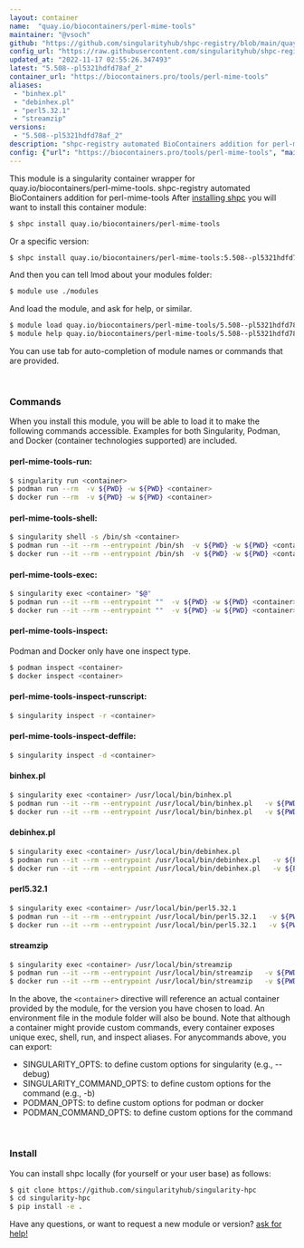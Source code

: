 ```yaml
---
layout: container
name:  "quay.io/biocontainers/perl-mime-tools"
maintainer: "@vsoch"
github: "https://github.com/singularityhub/shpc-registry/blob/main/quay.io/biocontainers/perl-mime-tools/container.yaml"
config_url: "https://raw.githubusercontent.com/singularityhub/shpc-registry/main/quay.io/biocontainers/perl-mime-tools/container.yaml"
updated_at: "2022-11-17 02:55:26.347493"
latest: "5.508--pl5321hdfd78af_2"
container_url: "https://biocontainers.pro/tools/perl-mime-tools"
aliases:
 - "binhex.pl"
 - "debinhex.pl"
 - "perl5.32.1"
 - "streamzip"
versions:
 - "5.508--pl5321hdfd78af_2"
description: "shpc-registry automated BioContainers addition for perl-mime-tools"
config: {"url": "https://biocontainers.pro/tools/perl-mime-tools", "maintainer": "@vsoch", "description": "shpc-registry automated BioContainers addition for perl-mime-tools", "latest": {"5.508--pl5321hdfd78af_2": "sha256:8072aa4bbc6aa2a86036d8bdd4b0c74d5f2e765a7a2a2bfb35d3da8ba9b0c021"}, "tags": {"5.508--pl5321hdfd78af_2": "sha256:8072aa4bbc6aa2a86036d8bdd4b0c74d5f2e765a7a2a2bfb35d3da8ba9b0c021"}, "docker": "quay.io/biocontainers/perl-mime-tools", "aliases": {"binhex.pl": "/usr/local/bin/binhex.pl", "debinhex.pl": "/usr/local/bin/debinhex.pl", "perl5.32.1": "/usr/local/bin/perl5.32.1", "streamzip": "/usr/local/bin/streamzip"}}
---
```


This module is a singularity container wrapper for quay.io/biocontainers/perl-mime-tools.
shpc-registry automated BioContainers addition for perl-mime-tools
After [installing shpc](#install) you will want to install this container module:


```bash
$ shpc install quay.io/biocontainers/perl-mime-tools
```

Or a specific version:

```bash
$ shpc install quay.io/biocontainers/perl-mime-tools:5.508--pl5321hdfd78af_2
```

And then you can tell lmod about your modules folder:

```bash
$ module use ./modules
```

And load the module, and ask for help, or similar.

```bash
$ module load quay.io/biocontainers/perl-mime-tools/5.508--pl5321hdfd78af_2
$ module help quay.io/biocontainers/perl-mime-tools/5.508--pl5321hdfd78af_2
```

You can use tab for auto-completion of module names or commands that are provided.

<br>

### Commands

When you install this module, you will be able to load it to make the following commands accessible.
Examples for both Singularity, Podman, and Docker (container technologies supported) are included.

#### perl-mime-tools-run:

```bash
$ singularity run <container>
$ podman run --rm  -v ${PWD} -w ${PWD} <container>
$ docker run --rm  -v ${PWD} -w ${PWD} <container>
```

#### perl-mime-tools-shell:

```bash
$ singularity shell -s /bin/sh <container>
$ podman run --it --rm --entrypoint /bin/sh  -v ${PWD} -w ${PWD} <container>
$ docker run --it --rm --entrypoint /bin/sh  -v ${PWD} -w ${PWD} <container>
```

#### perl-mime-tools-exec:

```bash
$ singularity exec <container> "$@"
$ podman run --it --rm --entrypoint ""  -v ${PWD} -w ${PWD} <container> "$@"
$ docker run --it --rm --entrypoint ""  -v ${PWD} -w ${PWD} <container> "$@"
```

#### perl-mime-tools-inspect:

Podman and Docker only have one inspect type.

```bash
$ podman inspect <container>
$ docker inspect <container>
```

#### perl-mime-tools-inspect-runscript:

```bash
$ singularity inspect -r <container>
```

#### perl-mime-tools-inspect-deffile:

```bash
$ singularity inspect -d <container>
```


#### binhex.pl

```bash
$ singularity exec <container> /usr/local/bin/binhex.pl
$ podman run --it --rm --entrypoint /usr/local/bin/binhex.pl   -v ${PWD} -w ${PWD} <container> -c " $@"
$ docker run --it --rm --entrypoint /usr/local/bin/binhex.pl   -v ${PWD} -w ${PWD} <container> -c " $@"
```


#### debinhex.pl

```bash
$ singularity exec <container> /usr/local/bin/debinhex.pl
$ podman run --it --rm --entrypoint /usr/local/bin/debinhex.pl   -v ${PWD} -w ${PWD} <container> -c " $@"
$ docker run --it --rm --entrypoint /usr/local/bin/debinhex.pl   -v ${PWD} -w ${PWD} <container> -c " $@"
```


#### perl5.32.1

```bash
$ singularity exec <container> /usr/local/bin/perl5.32.1
$ podman run --it --rm --entrypoint /usr/local/bin/perl5.32.1   -v ${PWD} -w ${PWD} <container> -c " $@"
$ docker run --it --rm --entrypoint /usr/local/bin/perl5.32.1   -v ${PWD} -w ${PWD} <container> -c " $@"
```


#### streamzip

```bash
$ singularity exec <container> /usr/local/bin/streamzip
$ podman run --it --rm --entrypoint /usr/local/bin/streamzip   -v ${PWD} -w ${PWD} <container> -c " $@"
$ docker run --it --rm --entrypoint /usr/local/bin/streamzip   -v ${PWD} -w ${PWD} <container> -c " $@"
```



In the above, the `<container>` directive will reference an actual container provided
by the module, for the version you have chosen to load. An environment file in the
module folder will also be bound. Note that although a container
might provide custom commands, every container exposes unique exec, shell, run, and
inspect aliases. For anycommands above, you can export:

 - SINGULARITY_OPTS: to define custom options for singularity (e.g., --debug)
 - SINGULARITY_COMMAND_OPTS: to define custom options for the command (e.g., -b)
 - PODMAN_OPTS: to define custom options for podman or docker
 - PODMAN_COMMAND_OPTS: to define custom options for the command

<br>

### Install

You can install shpc locally (for yourself or your user base) as follows:

```bash
$ git clone https://github.com/singularityhub/singularity-hpc
$ cd singularity-hpc
$ pip install -e .
```

Have any questions, or want to request a new module or version? [ask for help!](https://github.com/singularityhub/singularity-hpc/issues)